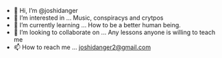 - 👋 Hi, I’m @joshidanger
- 👀 I’m interested in ... Music, conspiracys and crytpos
- 🌱 I’m currently learning ... How to be a better human being. 
- 💞️ I’m looking to collaborate on ... Any lessons anyone is willing to teach me
- 📫 How to reach me ... joshidanger2@gmail.com

<!---
joshidanger/joshidanger is a ✨ special ✨ repository because its `README.md` (this file) appears on your GitHub profile.
You can click the Preview link to take a look at your changes.
--->
